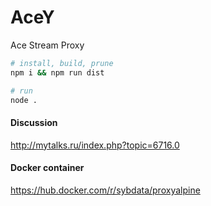 # AceY

Ace Stream Proxy

```bash
# install, build, prune
npm i && npm run dist

# run
node .
```

#### Discussion
http://mytalks.ru/index.php?topic=6716.0

#### Docker container
https://hub.docker.com/r/sybdata/proxyalpine

